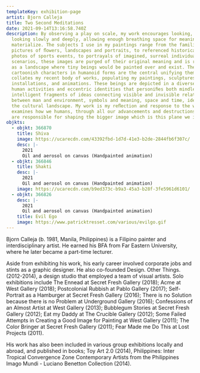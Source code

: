 ```yaml
---
templateKey: exhibition-page
artist: Bjorn Calleja
title: Two Second Meditations
date: 2021-09-14T13:16:58.740Z
description: By observing a play on scale, my work encourages looking, and then
  looking slowly and deeply, allowing enough breathing space for meaning to
  materialize. The subjects I use in my paintings range from the familiar
  pictures of ﬂowers, landscapes and portraits, to referenced historical images,
  photos of sports events, to portrayals of imagined, surreal individuals and
  scenarios, these images are purged of their original meaning and is reframed
  as a landscape where tiny beings would be painted over and exist. These minute
  cartoonish characters in humanoid forms are the central unifying theme that
  collates my recent body of works, populating my paintings, sculptures,
  installations, and animations. These beings are depicted in a diverse range of
  human activities and eccentric identities that personiﬁes both mindless and
  intelligent fragments of ideas connecting visible and invisible relationships
  between man and environment, symbols and meaning, space and time, identity and
  the cultural landscape. My work is my reﬂection and response to the world, it
  examines how we humans, through all our advancements and destructions caused,
  are responsible for shaping the bigger image which is this plane we inhabit.
objkts:
  - objkt: 366870
    title: Shiva
    image: https://ucarecdn.com/43392fbd-1d7d-41e3-b2de-2844fb6f307c/
    desc: |-
      2021
      Oil and aerosol on canvas (Handpainted animation)
  - objkt: 366846
    title: Shakti
    desc: |-
      2021
      Oil and aerosol on canvas (Handpainted animation)
    image: https://ucarecdn.com/b9ed373c-b9a3-45a3-b28f-3fe5961d6101/
  - objkt: 366826
    desc: |-
      2021
      Oil and aerosol on canvas (Handpainted animation)
    title: Evil Ego
    image: https://www.patricktresset.com/various/evilgo.gif
---
```

Bjorn Calleja (b. 1981, Manila, Philippines) is a Filipino painter and interdisciplinary artist. He earned his BFA from Far Eastern University, where he later became a part-time lecturer. 

Aside from exhibiting his work, his early career involved corporate jobs and stints as a graphic designer. He also co-founded Design. Other Things. (2012-2014), a design studio that employed a team of visual artists. Solo exhibitions include The Ennead at Secret Fresh Gallery (2018); Acme at West Gallery (2018); Postcolonial Rubbish at Pablo Gallery (2017); Self-Portrait as a Hamburger at Secret Fresh Gallery (2016); There is no Solution because there is no Problem at Underground Gallery (2016); Confessions of an Almost Artist at West Gallery (2013); Bubblegum Stories at Secret Fresh Gallery (2012); Eat my Daddy at The Crucible Gallery (2012); Some Failed Attempts in Creating a Good Image for Painting at West Gallery (2011); The Color Bringer at Secret Fresh Gallery (2011); Fear Made me Do This at Lost Projects (2011). 

His work has also been included in various group exhibitions locally and abroad, and published in books; Toy Art 2.0 (2014), Philippines: Inter Tropical Convergence Zone Contemporary Artists from the Philippines Imago Mundi - Luciano Benetton Collection (2014).